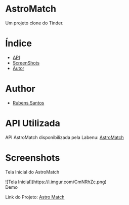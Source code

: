 # AstroMatch

Um projeto clone do Tinder.


# Índice

   * [API ](#API-Utilizada)
   * [ScreenShots ](#Screenshots)
   * [Autor](#Author)


  
# Author

- [Rubens Santos](https://github.com/RubensSantos00)

  
# API Utilizada 

API AstroMatch disponibilizada pela Labenu:  [AstroMatch](https://documenter.getpostman.com/view/7549981/SW12yx56?version=latest#intro
)


  
# Screenshots

Tela Inicial do AstroMatch
<div>
![Tela Inicial](https://i.imgur.com/CmNRhZc.png)
</div
Tela com todos os Matchs do Usuário
![Tela de Matches](https://i.imgur.com/p907Iyz.png)

  
# Demo

Link do Projeto: [Astro Match](rightful-war.surge.sh)
